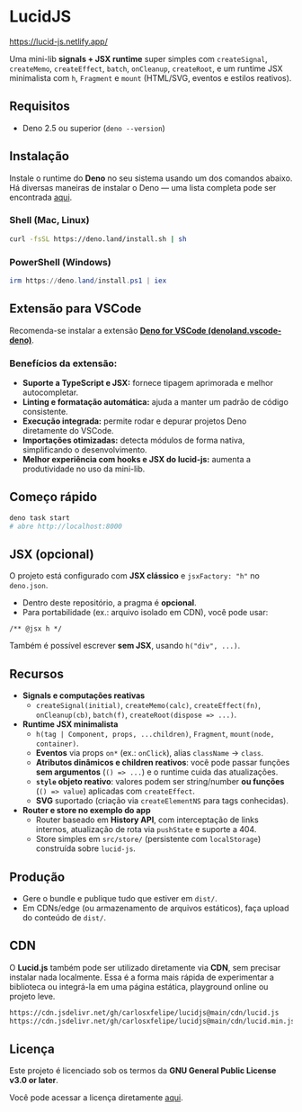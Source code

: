 # LucidJS

https://lucid-js.netlify.app/

Uma mini-lib **signals + JSX runtime** super simples com `createSignal`,
`createMemo`, `createEffect`, `batch`, `onCleanup`, `createRoot`, e um runtime
JSX minimalista com `h`, `Fragment` e `mount` (HTML/SVG, eventos e estilos
reativos).

## Requisitos

- Deno 2.5 ou superior (`deno --version`)

## Instalação

Instale o runtime do **Deno** no seu sistema usando um dos comandos abaixo.\
Há diversas maneiras de instalar o Deno — uma lista completa pode ser encontrada
[aqui](https://docs.deno.com/runtime/manual/getting_started/installation).

### Shell (Mac, Linux)

```sh
curl -fsSL https://deno.land/install.sh | sh
```

### PowerShell (Windows)

```powershell
irm https://deno.land/install.ps1 | iex
```

## Extensão para VSCode

Recomenda-se instalar a extensão
[**Deno for VSCode (denoland.vscode-deno)**](https://marketplace.visualstudio.com/items?itemName=denoland.vscode-deno).

### Benefícios da extensão:

- **Suporte a TypeScript e JSX:** fornece tipagem aprimorada e melhor
  autocompletar.
- **Linting e formatação automática:** ajuda a manter um padrão de código
  consistente.
- **Execução integrada:** permite rodar e depurar projetos Deno diretamente do
  VSCode.
- **Importações otimizadas:** detecta módulos de forma nativa, simplificando o
  desenvolvimento.
- **Melhor experiência com hooks e JSX do lucid-js:** aumenta a produtividade no
  uso da mini-lib.

## Começo rápido

```bash
deno task start
# abre http://localhost:8000
```

## JSX (opcional)

O projeto está configurado com **JSX clássico** e `jsxFactory: "h"` no
`deno.json`.

- Dentro deste repositório, a pragma é **opcional**.
- Para portabilidade (ex.: arquivo isolado em CDN), você pode usar:

```tsx
/** @jsx h */
```

Também é possível escrever **sem JSX**, usando `h("div", ...)`.

## Recursos

- **Signals e computações reativas**
  - `createSignal(initial)`, `createMemo(calc)`, `createEffect(fn)`,
    `onCleanup(cb)`, `batch(f)`, `createRoot(dispose => ...)`.
- **Runtime JSX minimalista**
  - `h(tag | Component, props, ...children)`, `Fragment`,
    `mount(node, container)`.
  - **Eventos** via props `on*` (ex.: `onClick`), alias `className` → `class`.
  - **Atributos dinâmicos e children reativos**: você pode passar funções **sem
    argumentos** (`() => ...`) e o runtime cuida das atualizações.
  - **`style` objeto reativo**: valores podem ser string/number **ou funções**
    (`() => value`) aplicadas com `createEffect`.
  - **SVG** suportado (criação via `createElementNS` para tags conhecidas).
- **Router e store no exemplo do app**
  - Router baseado em **History API**, com interceptação de links internos,
    atualização de rota via `pushState` e suporte a 404.
  - Store simples em `src/store/` (persistente com `localStorage`) construída
    sobre `lucid-js`.

## Produção

- Gere o bundle e publique tudo que estiver em `dist/`.
- Em CDNs/edge (ou armazenamento de arquivos estáticos), faça upload do conteúdo
  de `dist/`.

## CDN

O **Lucid.js** também pode ser utilizado diretamente via **CDN**, sem precisar
instalar nada localmente. Essa é a forma mais rápida de experimentar a
biblioteca ou integrá-la em uma página estática, playground online ou projeto
leve.

```txt
https://cdn.jsdelivr.net/gh/carlosxfelipe/lucidjs@main/cdn/lucid.js
https://cdn.jsdelivr.net/gh/carlosxfelipe/lucidjs@main/cdn/lucid.min.js
```

## Licença

Este projeto é licenciado sob os termos da **GNU General Public License v3.0 or
later**.

Você pode acessar a licença diretamente
[aqui](https://www.gnu.org/licenses/gpl-3.0.txt).
